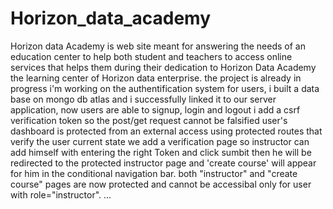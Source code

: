 # Horizon_data_academy
Horizon data Academy is web site meant for answering the needs of an education center to help both student and teachers to access online services that helps them during their dedication to Horizon Data Academy the learning center of Horizon data enterprise.
the project is already in progress
i'm working on the authentification system for users,
i built a data base on mongo db atlas and i successfully linked it to our server application,
now users are able to signup, login and logout
i add a csrf verification token so the post/get request cannot be falsified
user's dashboard is protected from an external access using protected routes that verify the user current state
we add a verification page so instructor can add himself with entering the right Token and click sumbit then he will be redirected 
to the protected instructor page and 'create course' will appear for him in the conditional navigation bar.
both "instructor" and "create course" pages are now protected and cannot be accessibal only for user with role="instructor".
...

